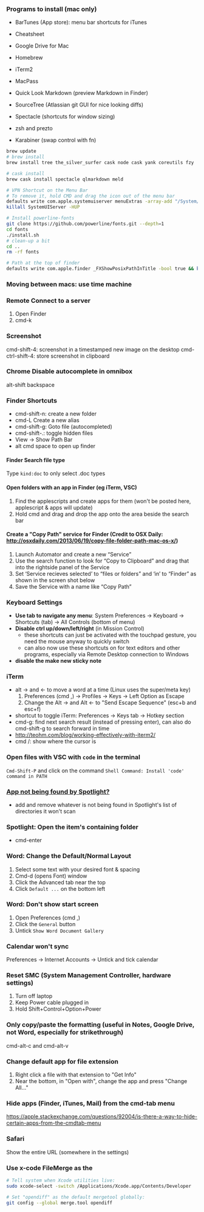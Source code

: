### Programs to install (mac only)
- BarTunes (App store): menu bar shortcuts for iTunes

- Cheatsheet
- Google Drive for Mac
- Homebrew
- iTerm2
- MacPass
- Quick Look Markdown (preview Markdown in Finder)
- SourceTree (Atlassian git GUI for nice looking diffs)
- Spectacle (shortcuts for window sizing)
- zsh and prezto
- Karabiner (swap control with fn)

```bash
brew update
# brew install
brew install tree the_silver_surfer cask node cask yank coreutils fzy

# cask install
brew cask install spectacle qlmarkdown meld

# VPN Shortcut on the Menu Bar
# To remove it, hold CMD and drag the icon out of the menu bar
defaults write com.apple.systemuiserver menuExtras -array-add "/System/Library/CoreServices/Menu Extras/vpn.menu"
killall SystemUIServer -HUP

# Install powerline-fonts
git clone https://github.com/powerline/fonts.git --depth=1
cd fonts
./install.sh
# clean-up a bit
cd ..
rm -rf fonts

# Path at the top of finder
defaults write com.apple.finder _FXShowPosixPathInTitle -bool true && killall Finder
```

### Moving between macs: use time machine

### Remote Connect to a server
1. Open Finder
2. cmd-k

### Screenshot
cmd-shift-4: screenshot in a timestamped new image on the desktop
cmd-ctrl-shift-4: store screenshot in clipboard

### Chrome Disable autocomplete in omnibox
alt-shift backspace

### Finder Shortcuts
- cmd-shift-n: create a new folder
- cmd-L Create a new alias
- cmd-shift-g: Goto file (autocompleted)
- cmd-shift-.: toggle hidden files
- View -> Show Path Bar
- alt cmd space to open up finder

#### Finder Search file type
Type `kind:doc` to only select .doc types

#### Open folders with an app in Finder (eg iTerm, VSC)
1. Find the applescripts and create apps for them (won't be posted here, applescript & apps will update)
2. Hold cmd and drag and drop the app onto the area beside the search bar

#### Create a "Copy Path" service for Finder (Credit to OSX Daily: http://osxdaily.com/2013/06/19/copy-file-folder-path-mac-os-x/)
1. Launch Automator and create a new “Service”
2. Use the search function to look for “Copy to Clipboard” and drag that into the rightside panel of the Service
3. Set ‘Service recieves selected’ to “files or folders” and ‘in’ to “Finder” as shown in the screen shot below
4. Save the Service with a name like “Copy Path”

### Keyboard Settings
- **Use tab to navigate any menu**: System Preferences -> Keyboard -> Shortcuts (tab) -> All Controls (bottom of menu)
- **Disable ctrl up/down/left/right** (in Mission Control)
  - these shortcuts can just be activated with the touchpad gesture, you need the mouse anyway to quickly switch
  - can also now use these shortcuts on for text editors and other programs, especially via Remote Desktop connection to Windows
- **disable the make new sticky note**

### iTerm
- alt -> and <- to move a word at a time (Linux uses the super/meta key)
  1. Preferences (cmd ,) -> Profiles -> Keys -> Left Option as Escape
  2. Change the Alt -> and Alt <- to "Send Escape Sequence" (esc+b and esc+f)
- shortcut to toggle iTerm: Preferences -> Keys tab -> Hotkey section
- cmd-g: find next search result (instead of pressing enter), can also do cmd-shift-g to search forward in time
- http://teohm.com/blog/working-effectively-with-iterm2/
- cmd /: show where the cursor is

### Open files with VSC with `code` in the terminal
`Cmd-Shift-P` and click on the command `Shell Command: Install 'code' command in PATH`

### [App not being found by Spotlight?](https://apple.stackexchange.com/questions/236741/single-application-not-showing-up-in-spotlight)
- add and remove whatever is not being found in Spotlight's list of directories it won't scan

### Spotlight: Open the item's containing folder
- cmd-enter
### Word: Change the Default/Normal Layout
1. Select some text with your desired font & spacing 
2. Cmd-d (opens Font) window
3. Click the Advanced tab near the top
4. Click `Default ...` on the bottom left

### Word: Don't show start screen
1. Open Preferences (cmd ,)
2. Click the `General` button
3. Untick `Show Word Document Gallery`

### Calendar won't sync
Preferences -> Internet Accounts -> Untick and tick calendar

### Reset SMC (System Management Controller, hardware settings)
1. Turn off laptop
2. Keep Power cable plugged in
3. Hold Shift+Control+Option+Power

### Only copy/paste the formatting (useful in Notes, Google Drive, not Word, especially for strikethrough)
cmd-alt-c and cmd-alt-v

### Change default app for file extension
1. Right click a file with that extension to "Get Info"
2. Near the bottom, in "Open with", change the app and press "Change All..."

### Hide apps (Finder, iTunes, Mail) from the cmd-tab menu
https://apple.stackexchange.com/questions/92004/is-there-a-way-to-hide-certain-apps-from-the-cmdtab-menu

### Safari
Show the entire URL (somewhere in the settings)

### Use x-code FileMerge as the 
```sh
# Tell system when Xcode utilities live:
sudo xcode-select -switch /Applications/Xcode.app/Contents/Developer

# Set "opendiff" as the default mergetool globally:
git config --global merge.tool opendiff
```
